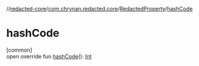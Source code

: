 //[redacted-core](../../../index.md)/[com.chrynan.redacted.core](../index.md)/[RedactedProperty](index.md)/[hashCode](hash-code.md)

# hashCode

[common]\
open override fun [hashCode](hash-code.md)(): [Int](https://kotlinlang.org/api/latest/jvm/stdlib/kotlin/-int/index.html)
